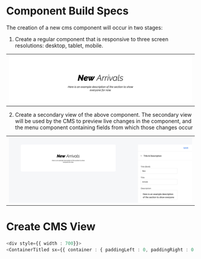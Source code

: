 # Component Build Specs

The creation of a new cms component will occur in two stages:<br>

1. Create a regular component that is responsive to three screen resolutions: desktop, tablet, mobile. <br>

<table><tr><td>
    <img src="images/component-desktop.png">
</td></tr></table>

2. Create a secondary view of the above component. The secondary view will be used by the CMS to preview live changes in the component, and the menu component containing fields from which those changes occur <br>
<table><tr><td>
    <img src="images/component-cms.png">
</td></tr></table>

# Create CMS View



```typescript
<div style={{ width : 700}}>
<ContainerTitled sx={{ container : { paddingLeft : 0, paddingRight : 0 }}} notitle>
```
